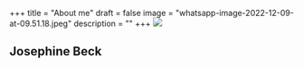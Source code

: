 +++
title = "About me"
draft = false
image = "whatsapp-image-2022-12-09-at-09.51.18.jpeg"
description = ""
+++
![](/img/default-author.jpg)

## Josephine Beck



